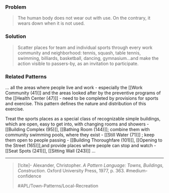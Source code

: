 ### Problem
>The human body does not wear out with use. On the contrary, it wears down when it is not used.

### Solution
>Scatter places for team and individual sports through every work community and neighborhood: tennis, squash, table tennis, swimming, billiards, basketball, dancing, gymnasium…and make the action visible to passers-by, as an invitation to participate.

### Related Patterns
... all the areas where people live and work - especially the [[Work Community (41)]] and the areas looked after by the preventive programs of the [[Health Center (47)]] - need to be completed by provisions for sports and exercise. This pattern defines the nature and distribution of this exercise. 

Treat the sports places as a special class of recognizable simple buildings, which are open, easy to get into, with changing rooms and showers - [[Building Complex (95)]], [[Bathing Room (144)]]; combine them with community swimming pools, where they exist - [[Still Water (71)]] ; keep them open to people passing - [[Building Thoroughfare (101)]], [[Opening to the Street (165)]],and provide places where people can stop and watch - [[Seat Spots (241)]], [[Sitting Wall (243)]] ...

---

> [!cite]- Alexander, Christopher. _A Pattern Language: Towns, Buildings, Construction_. Oxford University Press, 1977, p. 363.
> #medium-confidence
>
> #APL/Town-Patterns/Local-Recreation
